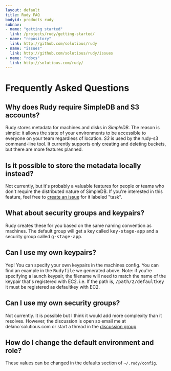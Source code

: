 ```yaml
---
layout: default
title: Rudy FAQ
bodyid: products rudy
subnav: 
- name: "getting started"
  link: /projects/rudy/getting-started/
- name: "repository"
  link: http://github.com/solutious/rudy
- name: "issues"
  link: http://github.com/solutious/rudy/issues
- name: "rdocs"
  link: http://solutious.com/rudy/
---
```


# Frequently Asked Questions

## Why does Rudy require SimpleDB and S3 accounts?

Rudy stores metadata for machines and disks in _SimpleDB_. The reason is simple: it allows the state of your environments to be accessible to everyone on your team regardless of location. _S3_ is used by the rudy-s3 command-line tool. It currently supports only creating and deleting buckets, but there are more features planned. 

## Is it possible to store the metadata locally instead?

Not currently, but it's probably a valuable features for people or teams who don't require the distributed nature of SimpleDB. If you're interested in this feature, feel free to <a href="http://github.com/solutious/rudy/issues">create an issue</a> for it labeled "task".

## What about security groups and keypairs?

Rudy creates these for you based on the same naming convention as machines. The default group will get a key called <tt>key-stage-app</tt> and a security group called <tt>g-stage-app</tt>. 

## Can I use my own keypairs?

Yep! You can specify your own keypairs in the machines config. You can find an example in the <tt>Rudyfile</tt> we generated above. Note: if you're specifying a launch keypair, the filename will need to match the name of the keypair that's registered with EC2. i.e. If the path is, <tt>/path/2/defaultkey</tt> it must be registered as defaultkey with EC2.

## Can I use my own security groups?

Not currently. It is possible but I think it would add more complexity than it resolves. However, the discussion is open so email me at delano`solutious.com or start a thread in the <a href="http://groups.google.com/group/rudy-deployment">discussion group</a>

## How do I change the default environment and role?

These values can be changed in the defaults section of `~/.rudy/config`. 

